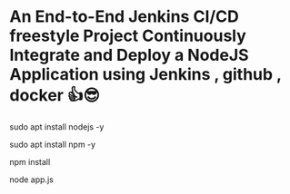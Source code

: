 # An End-to-End Jenkins CI/CD freestyle Project Continuously Integrate and Deploy a NodeJS Application using Jenkins , github , docker 👍😎

sudo apt install nodejs -y

sudo apt install npm -y

npm install

node app.js
